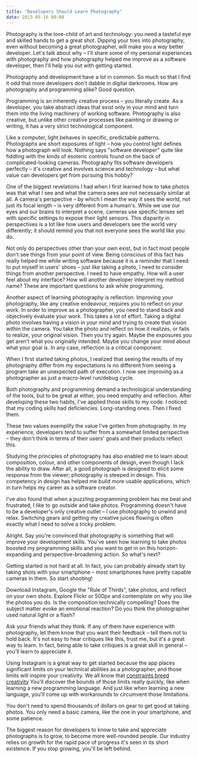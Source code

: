 ```yaml
---
title: "Developers Should Learn Photography"
date: 2013-05-16 00:00
---
```


<import><p>Photography is the love-child of art and technology: you need a tasteful eye and skilled hands to get a great shot. Dipping your toes into photography, even without becoming a great photographer, will make you a <em>way</em> better developer. Let's talk about why – I'll share some of my personal experiences with photography and how photography helped me improve as a software developer, then I'll help you out with getting started.</p>

<p>Photography and development have a lot in common. So much so that I find it odd that more developers don't dabble in digital darkrooms. How are photography and programming alike? Good question. </p>

<p>Programming is an inherently creative process – you literally create. As a developer, you take abstract ideas that exist only in your mind and turn them into the living machinery of working software. Photography is also creative, but unlike other creative processes like painting or drawing or writing, it has a very strict technological component. </p>

<p>Like a computer, light behaves in specific, predictable patterns. Photographs are short exposures of light – how you control light defines how a photograph will look. Nothing says "software developer" quite like fiddling with the kinds of esoteric controls found on the back of complicated-looking cameras. Photography fits software developers perfectly – it's creative and involves science and technology – but what value can developers get from pursuing this hobby? </p>

<p>One of the biggest revelations I had when I first learned how to take photos was that what I see and what the camera sees are not necessarily similar at all. A camera's perspective – by which I mean the way it sees the world, not just its focal length – is very different from a human's. While we use our eyes and our brains to interpret a scene, cameras use specific lenses set with specific settings to expose their light sensors. This disparity in perspectives is a lot like how users and developers see the world very differently; it should remind you that not everyone sees the world like you do.</p>

<p>Not only do perspectives other than your own exist, but in fact most people don't see things from your point of view. Being conscious of this fact has really helped me while writing software because it is a reminder that I need to put myself in users' shoes – just like taking a photo, I need to consider things from another perspective. I need to have empathy. How will a user feel about my interface? How will another developer interpret my method name? These are important questions to ask while programming.  </p>

<p>Another aspect of learning photography is reflection. Improving your photography, like any creative endeavour, requires you to reflect on your work. In order to improve as a photographer, you need to stand back and objectively evaluate your work. This takes a lot of effort. Taking a digital photo involves having a vision in your mind and trying to create that vision within the camera. You take the photo and reflect on how it realizes, or fails to realize, your original vision. Then you try again. Maybe the exposures you get aren't what you originally intended. Maybe you change your mind about what your goal is. In any case, reflection is a critical component.</p>

<p>When I first started taking photos, I realized that seeing the results of my photography differ from my expectations is no different from seeing a program take an unexpected path of execution. I now see improving as a photographer as just a macro-level run/debug cycle.</p>

<p>Both photography and programming demand a technological understanding of the tools, but to be great at either, you need empathy and reflection. After developing these two habits, I've applied those skills to my code. I noticed that my coding skills had deficiencies. Long-standing ones. Then I fixed them.</p>

<p>These two values exemplify the value I've gotten from photography. In my experience, developers tend to suffer from a somewhat limited perspective – they don't think in terms of their users' goals and their products reflect this.</p>

<p>Studying the principles of photography has also enabled me to learn about composition, colour, and other components of design, even though I lack the ability to draw. After all, a good photograph is designed to elicit some response from the viewer; photography is steeped in design. This competency in design has helped me build more usable applications, which in turn     helps my career as a software creator. </p>

<p>I've also found that when a puzzling programming problem has me beat and frustrated, I like to go outside and take photos. Programming doesn't have to be a developer's only creative outlet – I use photography to unwind and relax. Switching gears and getting my creative juices flowing is often exactly what I need to solve a tricky problem.</p>

<p>Alright. Say you're convinced that photography is something that will improve your development skills. You've seen how learning to take photos boosted my programming skills and you want to get in on this horizon-expanding and perspective-broadening action. So what's next?</p>

<p>Getting started is not hard at all. In fact, you can probably already start by taking shots with your smartphone – most smartphones have pretty capable cameras in them. So start shooting! </p>

<p>Download Instagram, Google the "Rule of Thirds", take photos, and reflect on your own shots. Explore Flickr or 500px and contemplate on why you like the photos you do. Is the composition technically compelling? Does the subject matter evoke an emotional reaction? Do you think the photographer used natural light or a flash? </p>

<p>Ask your friends what they think. If any of them have experience with photography, let them know that you want their feedback – tell them not to hold back. It's not easy to hear critiques like this, trust me, but it's a great way to learn. In fact, being able to take critiques is a great skill in general – you'll learn to appreciate it. </p>

<p>Using Instagram is a great way to get started because the app places significant limits on your technical abilities as a photographer, and those limits will inspire your creativity. We all know that <a href="http://37signals.com/svn/archives2/constraints_breed_breakthrough_creativity.php">constraints breed creativity</a> You'll discover the bounds of those limits really quickly, like when learning a new programming language. And just like when learning a new language, you'll come up with workarounds to circumvent those limitations. </p>

<p>You don't need to spend thousands of dollars on gear to get good at taking photos. You only need a basic camera, like the one in your smartphone, and some patience.</p>

<p>The biggest reason for developers to know to take and appreciate photographs is to grow, to become more well-rounded people. Our industry relies on growth for the rapid pace of progress it's seen in its short existence. If you stop growing, you'll be left behind. </p></import>

<!-- more -->

